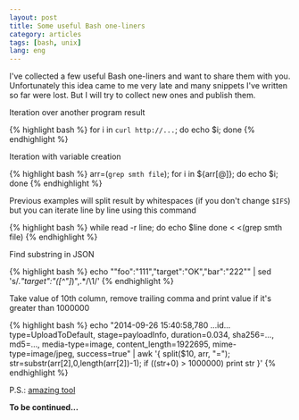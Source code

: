 ```yaml
---
layout: post
title: Some useful Bash one-liners
category: articles
tags: [bash, unix]
lang: eng
---
```

I've collected a few useful Bash one-liners and want to share them with you. Unfortunately this idea came to me very late and many snippets I've written so far were lost. But I will try to collect new ones and publish them.

Iteration over another program result

{% highlight bash %}
for i in `curl http://...`; do echo $i; done
{% endhighlight %}

Iteration with variable creation

{% highlight bash %}
arr=(`grep smth file`); for i in ${arr[@]}; do echo $i; done
{% endhighlight %}

Previous examples will split result by whitespaces (if you don't change ```$IFS```) but you can iterate line by line using this command

{% highlight bash %}
while read -r line; do
    echo $line
done < <(grep smth file)
{% endhighlight %}

Find substring in JSON

{% highlight bash %}
echo "\"foo\":\"111\",\"target\":\"OK\",\"bar\":\"222\"" | sed 's/.*"target":"\([^"]*\)",.*/\1/'
{% endhighlight %}

Take value of 10th column, remove trailing comma and print value if it's greater than 1000000

{% highlight bash %}
echo "2014-09-26 15:40:58,780 ...id... type=UploadToDefault, stage=payloadInfo, duration=0.034, sha256=..., md5=..., media-type=image, content_length=1922695, mime-type=image/jpeg, success=true" | awk '{ split($10, arr, "="); str=substr(arr[2],0,length(arr[2])-1); if ((str+0) > 1000000) print str }'
{% endhighlight %}

P.S.: [amazing tool](http://www.explainshell.com/)

**To be continued...**